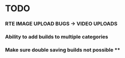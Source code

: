 # TODO

### RTE IMAGE UPLOAD BUGS -> VIDEO UPLOADS

### Ability to add builds to multiple categories

### Make sure double saving builds not possible **
